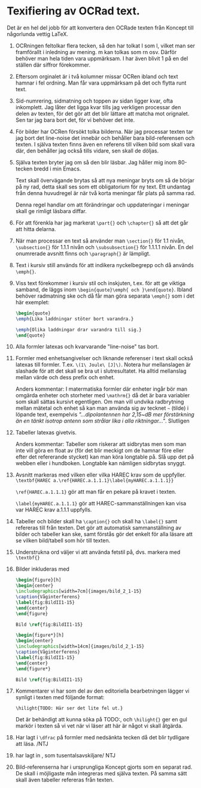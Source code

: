 # Texifiering av OCRad text.

Det är en hel del jobb för att konvertera den OCRade texten från Koncept till
någorlunda vettig LaTeX.

1.  OCRningen feltolkar flera tecken, så den har tolkat I som l, vilket man ser
    framförallt i inledning av mening. m kan tolkas som rn osv. Därför behöver
    man hela tiden vara uppmärksam. I har även blivit 1 på en del ställen där
    siffror förekommer.

2.  Eftersom orginalet är i två kolumner missar OCRen ibland och text hamnar i
    fel ordning. Man får vara uppmärksam på det och flytta runt text.

3.  Sid-numrering, sidmatning och toppen av sidan ligger kvar, ofta inkomplett.
    Jag låter det ligga kvar tills jag verkligen processar den delen av texten,
    för det gör att det blir lättare att matcha mot orignalet. Sen tar jag bara
    bort det, för vi behöver det inte.

4.  För bilder har OCRen försökt tolka bilderna. När jag processar texten tar
    jag bort det line-noise det innebär och behåller bara bild-referensen och
    texten. I själva texten finns även en referens till vilken bild som skall
    vara	där, den behåller jag också tills vidare, sen skall de döljas.

5.  Själva texten bryter jag om så den blir läsbar. Jag håller mig inom
    80-tecken bredd i min Emacs.

    Text skall övervägande brytas så att nya meningar bryts om så de börjar
    på ny rad, detta skall ses som ett obligatorium för ny text.
    Ett undantag från denna huvudregel är när två korta meningar får plats på
    samma rad.

    Denna regel handlar om att förändringar och uppdateringar i meningar skall
    ge rimligt läsbara diffar.

6.  För att förenkla har jag markerat `\part{}` och `\chapter{}` så att det går att
    hitta delarna.

7.  När man processar en text så använder man `\section{}` för 1.1 nivån,
    `\subsection{}` för 1.1.1 nivån och `\subsubsection{}` för 1.1.1.1 nivån.
    En del onumrerade avsnitt finns och `\paragraph{}` är lämpligt.

8.  Text i kursiv still används för att indikera nyckelbegrepp och då används
    `\emph{}`.

9.  Viss text förekommer i kursiv stil och inskjuten, t.ex. för att ge viktiga
    samband, de läggs inom `\begin{quote}\emph{ och }\end{quote}`. Ibland behöver
    radmatning ske och då får man göra separata `\emph{}` som i det här exemplet:
    
    ```latex
    \begin{quote}
    \emph{Lika laddningar stöter bort varandra.}
    
    \emph{Olika laddningar drar varandra till sig.}
    \end{quote}
    ```

10. Alla formler latexas och kvarvarande "line-noise" tas bort.

11. Formler med enhetsangivelser och liknande referenser i text skall också
    latexas till formler. T.ex. `\(1\ Joule\ [J]\)`. Notera hur mellanslagen är
    slashade för att det skall se bra ut i slutresultatet. Ha alltid mellanslag
    mellan värde och dess prefix och enhet.

    Anders kommentar: I matermatiska formler där enheter ingår bör man
    omgärda enheter och storheter med `\mathrm{}` då det är bara
    variabler som skall sättas kursivt egentligen. Om man vill undvika
    radbrytning mellan mätetal och enhet så kan man använda sig av
    tecknet `~` (tilde) i löpande text, exempelvis *"...dipolantennen har
    2,15~dB mer förstärkning än en tänkt isotrop antenn som strålar
    lika i alla riktningar..."*. Slutligen

12. Tabeller latexas givetvis.

    Anders kommentar: Tabeller som riskerar att sidbrytas men som man
    inte vill göra en float av (för det blir meckigt om de hamnar före
    eller efter det refererande stycket) kan man köra longtable
    på. Slå upp det på webben eller i hundboken. Longtable kan
    nämligen sidbrytas snyggt.
    
13. Avsnitt markeras med vilken eller vilka HAREC krav som de uppfyller.
    `\textbf{HAREC a.\ref{HAREC.a.1.1.1}\label{myHAREC.a.1.1.1}}`

    `\ref{HAREC.a.1.1.1}` gör att man får en pekare på kravet i texten.

    `\label{myHAREC.a.1.1.1}` gör att HAREC-sammanställningen kan visa var HAREC
    krav a.1.1.1 uppfylls.

14. Tabeller och bilder skall ha `\caption{}` och skall ha `\label{}` samt refereras
    till från texten. Det gör att automatisk sammanställning av bilder och
    tabeller kan ske, samt förstås gör det enkelt för alla läsare att se vilken
    bild/tabell som hör till texten.

15. Understrukna ord väljer vi att använda fetstil på, dvs. markera med
    `\textbf{}`

16. Bilder inkluderas med

    ```latex
    \begin{figure}[h]
    \begin{center}
    \includegraphics[width=7cm]{images/bild_2_1-15}
    \caption{Våginterferens}
    \label{fig:BildII1-15}
    \end{center}
    \end{figure}
    
    Bild \ref{fig:BildII1-15}
    
    \begin{figure*}[h]
    \begin{center}
    \includegraphics[width=14cm]{images/bild_2_1-15}
    \caption{Våginterferens}
    \label{fig:BildII1-15}
    \end{center}
    \end{figure*}
    
    Bild \ref{fig:BildII1-15}
    ```
    
17. Kommentarer vi har som del av den editoriella bearbetningen lägger vi
    synligt i texten med följande format:

    	\hilight{TODO: Här ser det lite fel ut.}

    Det är behändigt att kunna söka på TODO:, och `\hilight{}` ger en gul
    markör i texten så vi vet när vi läser att här är något vi skall åtgärda.

18. Har lagt i `\dfrac` på formler med nedsänkta tecken då det blir tydligare
    att läsa. /NTJ

19. har lagt in \, som tusentalsavskiljare/ NTJ

20. Bild-referenserna har i ursprungliga Koncept gjorts som en separat rad.
    De skall i möjligaste mån integreras med själva texten. På samma sätt skall
    även tabeller refereras från texten.



